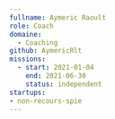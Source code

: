 ```yaml
---
fullname: Aymeric Raoult
role: Coach
domaine:
  - Coaching
github: AymericRlt
missions:
  - start: 2021-01-04
    end: 2021-06-30
    status: independent
startups:
- non-recours-spie
---
```

